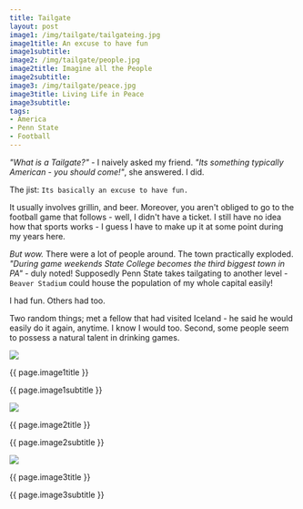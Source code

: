 ```yaml
---
title: Tailgate
layout: post
image1: /img/tailgate/tailgateing.jpg
image1title: An excuse to have fun 
image1subtitle: 
image2: /img/tailgate/people.jpg
image2title: Imagine all the People
image2subtitle: 
image3: /img/tailgate/peace.jpg
image3title: Living Life in Peace
image3subtitle: 
tags:
- America
- Penn State
- Football
---
```


_"What is a Tailgate?"_ - I naively asked my friend.
_"Its something typically American - you should come!"_, she answered.
I did. 

The jist: <code>Its basically an excuse to have fun.</code>

It usually involves grillin, and beer.
Moreover, you aren't obliged to go to the football game that follows - well, I didn't have a ticket.
I still have no idea how that sports works - I guess I have to make up it at some point during my years here.

_But wow._ There were a lot of people around. 
The town practically exploded.
_"During game weekends State College becomes the third biggest town in PA"_ - duly noted!
Supposedly Penn State takes tailgating to another level - <code>Beaver Stadium</code> could house the population of my whole capital easily!

I had fun. Others had too. 

Two random things; met a fellow that had visited Iceland - he said he would easily do it again, anytime. 
I know I would too. Second, some people seem to possess a natural talent in drinking games.


<div class="carousel slide">
  <!-- Carousel items -->
	<div class="carousel-inner">
		<div class="active item">
			<img class="carouselImage" src=" {{ page.image1 }}"> 
			<div class="container">
				<div class="carousel-caption">
					<p class="lead"> {{ page.image1title }}</p>
					<p class="muted"> {{ page.image1subtitle }}</p>
				</div>
			</div>
		</div>
	</div>
</div>

<div class="carousel slide">
  <!-- Carousel items -->
	<div class="carousel-inner">
		<div class="active item">
			<img class="carouselImage" src=" {{ page.image2 }}"> 
			<div class="container">
				<div class="carousel-caption">
					<p class="lead"> {{ page.image2title }}</p>
					<p class="muted"> {{ page.image2subtitle }}</p>
				</div>
			</div>
		</div>
	</div>
</div>

<div class="carousel slide">
  <!-- Carousel items -->
	<div class="carousel-inner">
		<div class="active item">
			<img class="carouselImage" src=" {{ page.image3 }}"> 
			<div class="container">
				<div class="carousel-caption">
					<p class="lead"> {{ page.image3title }}</p>
					<p class="muted"> {{ page.image3subtitle }}</p>
				</div>
			</div>
		</div>
	</div>
</div>


